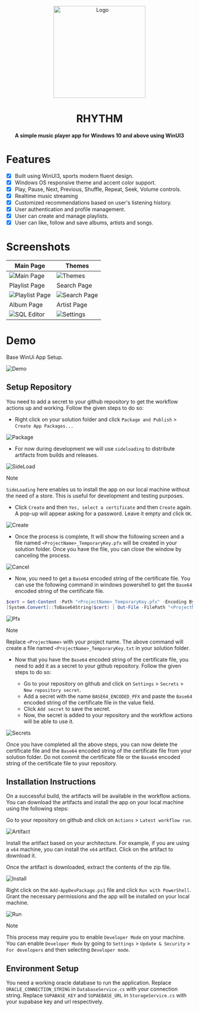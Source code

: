 <p align="center"><img src="./Rhythm/Assets/StoreLogo.scale-400.png" alt="Logo" width="248" height="248"></p>
<h1 align="center">RHYTHM</h1>
<h4 align="center">A simple music player app for Windows 10 and above using WinUI3</h4>

# Features

- [x] Built using WinUI3, sports modern fluent design.
- [x] Windows OS responsive theme and accent color support.
- [x] Play, Pause, Next, Previous, Shuffle, Repeat, Seek, Volume controls.
- [x] Realtime music streaming
- [x] Customized recommendations based on user's listening history.
- [x] User authentication and profile management.
- [x] User can create and manage playlists.
- [x] User can like, follow and save albums, artists and songs.

# Screenshots

| Main Page | Themes |
| --- | --- |
| ![Main Page](./assets/main-page.png) | ![Themes](./assets/themes.png) |
| Playlist Page | Search Page |
| ![Playlist Page](./assets/playlist.png) | ![Search Page](./assets/search.png) |
| Album Page | Artist Page |
| ![SQL Editor](./assets/album.png) | ![Settings](./assets/artist.png) |

# Demo

Base WinUi App Setup.

![Demo](Assets/demo.png)

## Setup Repository

You need to add a secret to your github repository to get the workflow actions up and working. Follow the given steps to do so:

- Right click on your solution folder and click `Package and Publish` > `Create App Packages...`

![Package](Assets/package.png)

- For now during development we will use `sideloading` to distribute artifacts from builds and releases.

![SideLoad](Assets/sideload.png)

> [!NOTE]
> `SideLoading` here enables us to install the app on our local machine without the need of a store. This is useful for development and testing purposes.

- Click `Create` and then `Yes, select a certificate` and then `Create` again. A pop-up will appear asking for a password. Leave it empty and click `OK`.

![Create](Assets/create.png)

- Once the process is complete, It will show the following screen and a file named `<ProjectName>_TemporaryKey.pfx` will be created in your solution folder. Once you have the file, you can close the window by canceling the process.

![Cancel](Assets/cancel.png)

- Now, you need to get a `Base64` encoded string of the certificate file. You can use the following command in windows powershell to get the `Base64` encoded string of the certificate file.

```powershell
$cert = Get-Content -Path "<ProjectName>_TemporaryKey.pfx" -Encoding Byte
[System.Convert]::ToBase64String($cert) | Out-File -FilePath "<ProjectName>_TemporaryKey.txt"
```

![Pfx](Assets/pfx.png)

> [!NOTE]
> Replace `<ProjectName>` with your project name. The above command will create a file named `<ProjectName>_TemporaryKey.txt` in your solution folder.

- Now that you have the `Base64` encoded string of the certificate file, you need to add it as a secret to your github repository. Follow the given steps to do so:

  - Go to your repository on github and click on `Settings` > `Secrets` > `New repository secret`.
  - Add a secret with the name `BASE64_ENCODED_PFX` and paste the `Base64` encoded string of the certificate file in the value field.
  - Click `Add secret` to save the secret.
  - Now, the secret is added to your repository and the workflow actions will be able to use it.

![Secrets](Assets/secret.png)

Once you have completed all the above steps, you can now delete the certificate file and the `Base64` encoded string of the certificate file from your solution folder. Do not commit the certificate file or the `Base64` encoded string of the certificate file to your repository.

## Installation Instructions

On a successful build, the artifacts will be available in the workflow actions. You can download the artifacts and install the app on your local machine using the following steps:

Go to your repository on github and click on `Actions` > `Latest workflow run`.

![Artifact](Assets/artifact.png)

Install the artifact based on your architecture. For example, if you are using a `x64` machine, you can install the `x64` artifact. Click on the artifact to download it.

Once the artifact is downloaded, extract the contents of the zip file.

![Install](Assets/install.png)

Right click on the `Add-AppDevPackage.ps1` file and click `Run with PowerShell`. Grant the necessary permissions and the app will be installed on your local machine.

![Run](Assets/run.png)

> [!NOTE]
> This process may require you to enable `Developer Mode` on your machine. You can enable `Developer Mode` by going to `Settings` > `Update & Security` > `For developers` and then selecting `Developer mode`.

## Environment Setup

You need a working oracle database to run the application. Replace `ORACLE_CONNECTION_STRING` in `DatabaseService.cs` with your connection string. Replace `SUPABASE_KEY` and `SUPAEBASE_URL` in `StorageService.cs` with your supabase key and url respectively.
